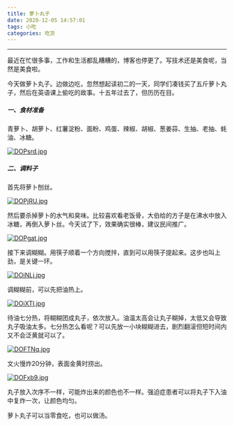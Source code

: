 ```yaml
---
title: 萝卜丸子
date: 2020-12-05 14:57:01
tags: 小吃
categories: 吃货
---
```


-----

最近在忙很多事，工作和生活都乱糟糟的，博客也停更了。写技术还是美食呢，当然是美食啦。

今天做萝卜丸子。边做边吃，忽然想起读初二的一天，同学们凑钱买了五斤萝卜丸子，然后在英语课上偷吃的故事。十五年过去了，但历历在目。

##### 一、食材准备

青萝卜、胡萝卜、红薯淀粉、面粉、鸡蛋、辣椒、胡椒、葱姜蒜、生抽、老抽、蚝油、冰糖。

[![DOPsrd.jpg](https://s3.ax1x.com/2020/12/05/DOPsrd.jpg)](https://imgchr.com/i/DOPsrd)

##### 二、调料子

首先将萝卜刨丝。

[![DOPjRU.jpg](https://s3.ax1x.com/2020/12/05/DOPjRU.jpg)](https://imgchr.com/i/DOPjRU)

然后要杀掉萝卜的水气和臭味。比较喜欢看老饭骨，大伯给的方子是在沸水中放入冰糖，再倒入萝卜丝。今天试了下，效果确实很棒，建议民间推广。

[![DOPgat.jpg](https://s3.ax1x.com/2020/12/05/DOPgat.jpg)](https://imgchr.com/i/DOPgat)

接下来调糊糊。用筷子顺着一个方向搅拌，直到可以用筷子提起来。这步也叫上劲，是关键一环。

[![DOiNLj.jpg](https://s3.ax1x.com/2020/12/05/DOiNLj.jpg)](https://imgchr.com/i/DOiNLj)

调糊糊前，可以先把油热上。

[![DOiXTI.jpg](https://s3.ax1x.com/2020/12/05/DOiXTI.jpg)](https://imgchr.com/i/DOiXTI)

待油七分热，将糊糊团成丸子，依次放入。油温太高会让丸子糊掉，太低又会导致丸子吸油太多。七分热怎么看呢？可以先放一小块糊糊进去，剧烈翻滚但短时间内又不会泛黄就可以了。

[![DOFTNq.jpg](https://s3.ax1x.com/2020/12/05/DOFTNq.jpg)](https://imgchr.com/i/DOFTNq)

文火慢炸20分钟，表面金黄时捞出。

[![DOFxb9.jpg](https://s3.ax1x.com/2020/12/05/DOFxb9.jpg)](https://imgchr.com/i/DOFxb9)

丸子放入次序不一样，可能炸出来的颜色也不一样。强迫症患者可以将丸子下入油中复炸一次，让颜色均匀。

萝卜丸子可以当零食吃，也可以做汤。